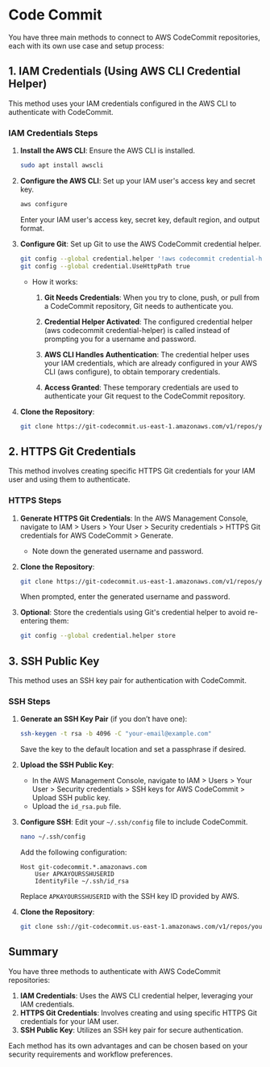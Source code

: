 # Code Commit

 You have three main methods to connect to AWS CodeCommit repositories, each with its own use case and setup process:

## 1. IAM Credentials (Using AWS CLI Credential Helper)

This method uses your IAM credentials configured in the AWS CLI to authenticate with CodeCommit.

### IAM Credentials Steps

1. **Install the AWS CLI**: Ensure the AWS CLI is installed.

   ```sh
   sudo apt install awscli
   ```

2. **Configure the AWS CLI**: Set up your IAM user's access key and secret key.

   ```sh
   aws configure
   ```

   Enter your IAM user's access key, secret key, default region, and output format.

3. **Configure Git**: Set up Git to use the AWS CodeCommit credential helper.

   ```sh
   git config --global credential.helper '!aws codecommit credential-helper $@'
   git config --global credential.UseHttpPath true
   ```

    - How it works:
        1. **Git Needs Credentials**: When you try to clone, push, or pull from a CodeCommit repository, Git needs to authenticate you.

        1. **Credential Helper Activated**: The configured credential helper (aws codecommit credential-helper) is called instead of prompting you for a username and password.

        1. **AWS CLI Handles Authentication**: The credential helper uses your IAM credentials, which are already configured in your AWS CLI (aws configure), to obtain temporary credentials.

        1. **Access Granted**: These temporary credentials are used to authenticate your Git request to the CodeCommit repository.

4. **Clone the Repository**:

   ```sh
   git clone https://git-codecommit.us-east-1.amazonaws.com/v1/repos/your-repo-name
   ```

## 2. HTTPS Git Credentials

This method involves creating specific HTTPS Git credentials for your IAM user and using them to authenticate.

### HTTPS Steps

1. **Generate HTTPS Git Credentials**: In the AWS Management Console, navigate to IAM > Users > Your User > Security credentials > HTTPS Git credentials for AWS CodeCommit > Generate.
   - Note down the generated username and password.

2. **Clone the Repository**:

   ```sh
   git clone https://git-codecommit.us-east-1.amazonaws.com/v1/repos/your-repo-name
   ```

   When prompted, enter the generated username and password.

3. **Optional**: Store the credentials using Git's credential helper to avoid re-entering them:

   ```sh
   git config --global credential.helper store
   ```

## 3. SSH Public Key

This method uses an SSH key pair for authentication with CodeCommit.

### SSH Steps

1. **Generate an SSH Key Pair** (if you don’t have one):

   ```sh
   ssh-keygen -t rsa -b 4096 -C "your-email@example.com"
   ```

   Save the key to the default location and set a passphrase if desired.

2. **Upload the SSH Public Key**:
   - In the AWS Management Console, navigate to IAM > Users > Your User > Security credentials > SSH keys for AWS CodeCommit > Upload SSH public key.
   - Upload the `id_rsa.pub` file.

3. **Configure SSH**: Edit your `~/.ssh/config` file to include CodeCommit.

   ```sh
   nano ~/.ssh/config
   ```

   Add the following configuration:

   ```plaintext
   Host git-codecommit.*.amazonaws.com
       User APKAYOURSSHUSERID
       IdentityFile ~/.ssh/id_rsa
   ```

   Replace `APKAYOURSSHUSERID` with the SSH key ID provided by AWS.

4. **Clone the Repository**:

   ```sh
   git clone ssh://git-codecommit.us-east-1.amazonaws.com/v1/repos/your-repo-name
   ```

## Summary

You have three methods to authenticate with AWS CodeCommit repositories:

1. **IAM Credentials**: Uses the AWS CLI credential helper, leveraging your IAM credentials.
2. **HTTPS Git Credentials**: Involves creating and using specific HTTPS Git credentials for your IAM user.
3. **SSH Public Key**: Utilizes an SSH key pair for secure authentication.

Each method has its own advantages and can be chosen based on your security requirements and workflow preferences.
